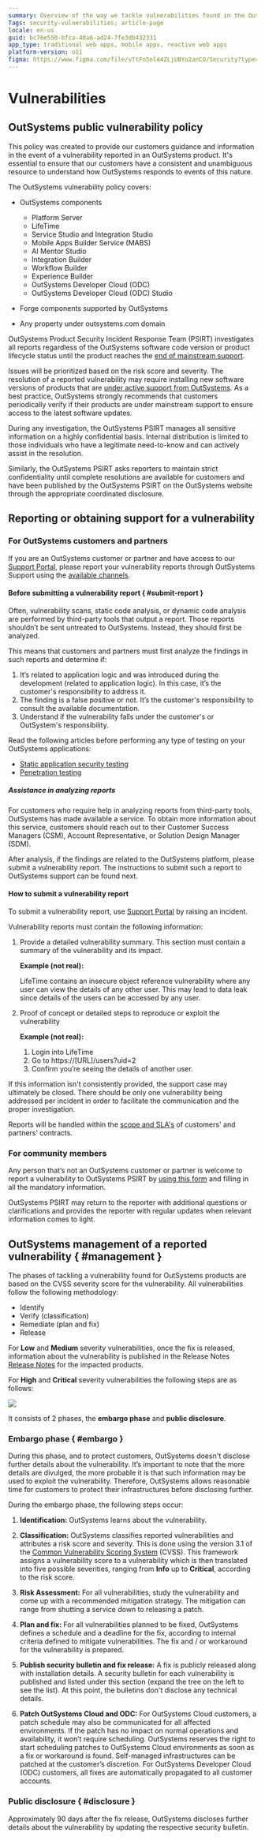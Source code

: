 ```yaml
---
summary: Overview of the way we tackle vulnerabilities found in the OutSystems Platform. 
Tags: security-vulnerabilities; article-page
locale: en-us
guid: bc76e550-bfca-40a6-ad24-7fe3db432331
app_type: traditional web apps, mobile apps, reactive web apps
platform-version: o11
figma: https://www.figma.com/file/vTtFn5nl44ZLjUBYo2anCO/Security?type=design&node-id=0%3A1&mode=design&t=kgeN4DPQGpzW3OrE-1
---
```


# Vulnerabilities

## OutSystems public vulnerability policy

This policy was created to provide our customers guidance and information in the event of a vulnerability reported in an OutSystems product. It's essential to ensure that our customers have a consistent and unambiguous resource to understand how OutSystems responds to events of this nature.

The OutSystems vulnerability policy covers:

* OutSystems components

    * Platform Server
    * LifeTime
    * Service Studio and Integration Studio
    * Mobile Apps Builder Service (MABS)
    * AI Mentor Studio
    * Integration Builder
    * Workflow Builder
    * Experience Builder
    * OutSystems Developer Cloud (ODC)
    * OutSystems Developer Cloud (ODC) Studio

* Forge components supported by OutSystems
* Any property under outsystems.com domain

OutSystems Product Security Incident Response Team (PSIRT) investigates all reports regardless of the OutSystems software code version or product lifecycle status until the product reaches the [end of mainstream support](https://www.outsystems.com/legal/success/support-terms-and-service-level-agreements-sla-of-the-outsystems-software/#end-of-support-for-older-software-versions).

Issues will be prioritized based on the risk score and severity. The resolution of a reported vulnerability may require installing new software versions of products that are [under active support from OutSystems](https://success.outsystems.com/Support/Enterprise_Customers/OutSystems_Support/Support_terms_and_service_level_agreements_(SLA)_of_the_OutSystems_software/OutSystems_Product_Lifecycle_and_Support_calendar#What_is_the_support_calendar_for_OutSystems_releases.3F). As a best practice, OutSystems strongly recommends that customers periodically verify if their products are under mainstream support to ensure access to the latest software updates.

During any investigation, the OutSystems PSIRT manages all sensitive information on a highly confidential basis. Internal distribution is limited to those individuals who have a legitimate need-to-know and can actively assist in the resolution.

Similarly, the OutSystems PSIRT asks reporters to maintain strict confidentiality until complete resolutions are available for customers and have been published by the OutSystems PSIRT on the OutSystems website through the appropriate coordinated disclosure.

## Reporting or obtaining support for a vulnerability

### For OutSystems customers and partners

If you are an OutSystems customer or partner and have access to our [Support Portal](https://www.outsystems.com/supportportal/), please report your vulnerability reports through OutSystems Support using the [available channels](https://www.outsystems.com/legal/success/contact-outsystems-technical-support/#Contact_Channels).

#### Before submitting a vulnerability report  { #submit-report }

Often, vulnerability scans, static code analysis, or dynamic code analysis are performed by third-party tools that output a report. Those reports shouldn’t be sent untreated to OutSystems. Instead, they should first be analyzed.

This means that customers and partners must first analyze the findings in such reports and determine if:

1. It’s related to application logic and was introduced during the development (related to application logic). In this case, it’s the customer's responsibility to address it.
1. The finding is a false positive or not. It’s the customer's responsibility to consult the available documentation.
1. Understand if the vulnerability falls under the customer's or OutSystem's responsibility.

Read the following articles before performing any type of testing on your OutSystems applications:

* [Static application security testing](https://success.outsystems.com/Support/Security/Static_Application_Security_Testing)
* [Penetration testing](https://success.outsystems.com/Support/Security/Penetration_testing)

##### Assistance in analyzing reports

For customers who require help in analyzing reports from third-party tools, OutSystems has made available a service.
To obtain more information about this service, customers should reach out to their Customer Success Managers (CSM), Account Representative, or Solution Design Manager (SDM).

After analysis, if the findings are related to the OutSystems platform, please submit a vulnerability report. The instructions to submit such a report to OutSystems support can be found next.

#### How to submit a vulnerability report

To submit a vulnerability report, use [Support Portal](https://www.outsystems.com/supportportal) by raising an incident.

Vulnerability reports must contain the following information:

1. Provide a detailed vulnerability summary. This section must contain a summary of the vulnerability and its impact.

    **Example (not real):**

    LifeTime contains an insecure object reference vulnerability where any user can view the details of any other user. This may lead to data leak since details of the users can be accessed by any user.

2. Proof of concept or detailed steps to reproduce or exploit the vulnerability

    **Example (not real):**

    1. Login into LifeTime
    1. Go to https://[URL]/users?uid=2
    1. Confirm you’re seeing the details of another user.

If this information isn't consistently provided, the support case may ultimately be closed. There should be only one vulnerability being addressed per incident in order to facilitate the communication and the proper investigation. 

Reports will be handled within the [scope and SLA's](https://success.outsystems.com/Support/Enterprise_Customers/OutSystems_Support/Support_terms_and_service_level_agreements_(SLA)_of_the_OutSystems_software) of customers' and partners' contracts.

### For community members

Any person that’s not an OutSystems customer or partner is welcome to report a vulnerability to OutSystems PSIRT by [using this form](https://www.outsystems.com/security/report-a-vulnerability) and filling in all the mandatory information.

OutSystems PSIRT may return to the reporter with additional questions or clarifications and provides the reporter with regular updates when relevant information comes to light.

## OutSystems management of a reported vulnerability { #management }

The phases of tackling a vulnerability found for OutSystems products are based on the CVSS severity score for the vulnerability.  All vulnerabilities follow the following methodology:

* Identify
* Verify (classification)
* Remediate (plan and fix)
* Release

For **Low** and **Medium** severity vulnerabilities, once the fix is released, information about the vulnerability is published in the Release Notes  [Release Notes](https://success.outsystems.com/support/release_notes/) for the impacted products.

For **High** and **Critical** severity vulnerabilities the following steps are as follows:

![](images/vulnerabilities-diag.png)

It consists of 2 phases, the **embargo phase** and **public disclosure**.

### Embargo phase { #embargo }

During this phase, and to protect customers, OutSystems doesn't disclose further details about the vulnerability. It’s important to note that the more details are divulged, the more probable it is that such information may be used to exploit the vulnerability. Therefore, OutSystems allows reasonable time for customers to protect their infrastructures before disclosing further.

During the embargo phase, the following steps occur:

1. **Identification:**
OutSystems learns about the vulnerability.
 
1. **Classification:**
OutSystems classifies reported vulnerabilities and attributes a risk score and severity. This is done using the version 3.1 of the [Common Vulnerability Scoring System](https://www.first.org/cvss/) (CVSS). This framework assigns a vulnerability score to a vulnerability which is then translated into five possible severities, ranging from **Info** up to **Critical**, according to the risk score.

1. **Risk Assessment:**
For all vulnerabilities, study the vulnerability and come up with a recommended mitigation strategy. The mitigation can range from shutting a service down to releasing a patch.
  
1. **Plan and fix:**
For all vulnerabilities planned to be fixed, OutSystems defines a schedule and a deadline for the fix, according to internal criteria defined to mitigate vulnerabilities. The fix and / or workaround for the vulnerability is prepared.
 
1. **Publish security bulletin and fix release:**
A fix is publicly released along with installation details. A security bulletin for each vulnerability is published and listed under this section (expand the tree on the left to see the list). At this point, the bulletins don't disclose any technical details.

1. **Patch OutSystems Cloud and ODC:**
For OutSystems Cloud customers, a patch schedule may also be communicated for all affected environments. If the patch has no impact on normal operations and availability, it won’t require scheduling. OutSystems reserves the right to start scheduling patches to OutSystems Cloud environments as soon as a fix or workaround is found.
Self-managed infrastructures can be patched at the customer’s discretion.
For OutSystems Developer Cloud (ODC) customers, all fixes are automatically propagated to all customer accounts. 

### Public disclosure { #disclosure }

Approximately 90 days after the fix release, OutSystems discloses further details about the vulnerability by updating the respective security bulletin.

